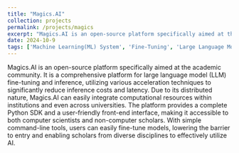 ```yaml
---
title: "Magics.AI"
collection: projects
permalink: /projects/magics
excerpt: "Magics.AI is an open-source platform specifically aimed at the academic community. It is a comprehensive platform for large language model (LLM) fine-tuning and inference, utilizing various acceleration techniques to significantly reduce inference costs and latency. Due to its distributed nature, Magics.AI can easily integrate computational resources within institutions and even across universities. The platform provides a complete Python SDK and a user-friendly front-end interface, making it accessible to both computer scientists and non-computer scholars. With simple command-line tools, users can easily fine-tune models, lowering the barrier to entry and enabling scholars from diverse disciplines to effectively utilize AI. "
date: 2024-10-9
tags: ['Machine Learning(ML) System', 'Fine-Tuning', 'Large Language Model(LLM)', 'K8S', 'Docker', 'Frontend', 'Backend']
---
```


Magics.AI is an open-source platform specifically aimed at the academic community. It is a comprehensive platform for large language model (LLM) fine-tuning and inference, utilizing various acceleration techniques to significantly reduce inference costs and latency. Due to its distributed nature, Magics.AI can easily integrate computational resources within institutions and even across universities. The platform provides a complete Python SDK and a user-friendly front-end interface, making it accessible to both computer scientists and non-computer scholars. With simple command-line tools, users can easily fine-tune models, lowering the barrier to entry and enabling scholars from diverse disciplines to effectively utilize AI. 